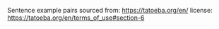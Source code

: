 Sentence example pairs sourced from: https://tatoeba.org/en/
license: https://tatoeba.org/en/terms_of_use#section-6